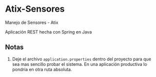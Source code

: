 # Atix-Sensores
Manejo de Sensores - Atix

Aplicación REST hecha con Spring en Java

## Notas
1. Deje el archivo `application.properties` dentro del proyecto para que sea mas sencillo probar el sistema.
En una aplicación productiva lo pondria en otra ruta absoluta.

